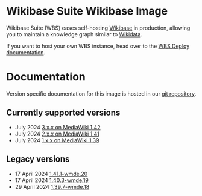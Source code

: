 # Wikibase Suite Wikibase Image

Wikibase Suite (WBS) eases self-hosting [Wikibase](https://wikiba.se) in production, allowing you to maintain a knowledge graph similar to [Wikidata](https://www.wikidata.org/wiki/Wikidata:Main_Page).

If you want to host your own WBS instance, head over to the [WBS Deploy documentation](./deploy/README.md).

# Documentation

Version specific documentation for this image is hosted in our [git repository](https://github.com/wmde/wikibase-release-pipeline/).

## Currently supported versions

- July 2024 [3.x.x on MediaWiki 1.42](https://github.com/wmde/wikibase-release-pipeline/blob/deploy-3/build/Wikibase/README.md)
- July 2024 [2.x.x on MediaWiki 1.41](https://github.com/wmde/wikibase-release-pipeline/blob/deploy-2/build/Wikibase/README.md)
- July 2024 [1.x.x on MediaWiki 1.39](https://github.com/wmde/wikibase-release-pipeline/blob/deploy-1/build/Wikibase/README.md)

## Legacy versions

- 17 April 2024 [1.41.1-wmde.20](https://github.com/wmde/wikibase-release-pipeline/blob/wmde.20/build/Wikibase/README.md)
- 17 April 2024 [1.40.3-wmde.19](https://github.com/wmde/wikibase-release-pipeline/blob/wmde.19/build/Wikibase/README.md)
- 29 April 2024 [1.39.7-wmde.18](https://github.com/wmde/wikibase-release-pipeline/blob/wmde.18/build/Wikibase/README.md)
